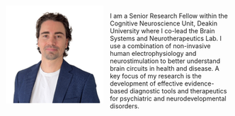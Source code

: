 <img src="headshot.jpg" alt="Profile photo" width="220" align="left" style="margin-right:15px;"/>

I am a Senior Research Fellow within the Cognitive Neuroscience Unit, Deakin University where I co-lead the Brain Systems and Neurotherapeutics Lab. I use a combination of non-invasive human electrophysiology and neurostimulation to better understand brain circuits in health and disease. A key focus of my research is the development of effective evidence-based diagnostic tools and therapeutics for psychiatric and neurodevelopmental disorders.
